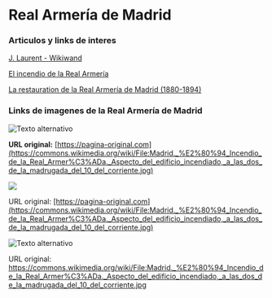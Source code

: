 # Real Armería de Madrid



### Articulos y links de interes

[J. Laurent - Wikiwand](https://www.wikiwand.com/es/articles/J._Laurent)

[El incendio de la Real Armería](https://porlascallesdemadridblog.wordpress.com/2018/08/28/incendio-real-armeria/)

[La restauration de la Real Armería de Madrid (1880-1894)](https://books.openedition.org/psorbonne/109061)



### Links de imagenes de la Real Armería de Madrid

![Texto alternativo](https://upload.wikimedia.org/wikipedia/commons/8/85/Madrid._%E2%80%94_Incendio_de_la_Real_Armer%C3%ADa._Aspecto_del_edificio_incendiado%2C_a_las_dos_de_la_madrugada_del_10_del_corriente.jpg)  

**URL original:** [https://pagina-original.com](https://commons.wikimedia.org/wiki/File:Madrid._%E2%80%94_Incendio_de_la_Real_Armer%C3%ADa._Aspecto_del_edificio_incendiado,_a_las_dos_de_la_madrugada_del_10_del_corriente.jpg)



<img src="https://upload.wikimedia.org/wikipedia/commons/8/85/Madrid._%E2%80%94_Incendio_de_la_Real_Armer%C3%ADa._Aspecto_del_edificio_incendiado%2C_a_las_dos_de_la_madrugada_del_10_del_corriente.jpg">

<p>
  URL original: <a href="https://commons.wikimedia.org/wiki/File:Madrid._%E2%80%94_Incendio_de_la_Real_Armer%C3%ADa._Aspecto_del_edificio_incendiado,_a_las_dos_de_la_madrugada_del_10_del_corriente.jpg" target="_blank">[https://pagina-original.com](https://commons.wikimedia.org/wiki/File:Madrid._%E2%80%94_Incendio_de_la_Real_Armer%C3%ADa._Aspecto_del_edificio_incendiado,_a_las_dos_de_la_madrugada_del_10_del_corriente.jpg)</a>
</p>




![Texto alternativo](https://upload.wikimedia.org/wikipedia/commons/8/85/Madrid._%E2%80%94_Incendio_de_la_Real_Armer%C3%ADa._Aspecto_del_edificio_incendiado%2C_a_las_dos_de_la_madrugada_del_10_del_corriente.jpg)

URL original: https://commons.wikimedia.org/wiki/File:Madrid._%E2%80%94_Incendio_de_la_Real_Armer%C3%ADa._Aspecto_del_edificio_incendiado,_a_las_dos_de_la_madrugada_del_10_del_corriente.jpg
